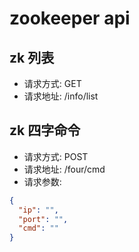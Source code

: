 # zookeeper api

## zk 列表
- 请求方式: GET
- 请求地址: /info/list


## zk 四字命令
- 请求方式: POST
- 请求地址: /four/cmd
- 请求参数:
```json
{
  "ip": "",
  "port": "",
  "cmd": ""
}
```